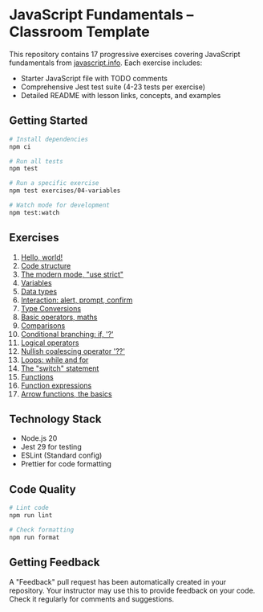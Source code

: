 # JavaScript Fundamentals – Classroom Template

This repository contains 17 progressive exercises covering JavaScript fundamentals from [javascript.info](https://javascript.info). Each exercise includes:
- Starter JavaScript file with TODO comments
- Comprehensive Jest test suite (4-23 tests per exercise)
- Detailed README with lesson links, concepts, and examples

## Getting Started

```bash
# Install dependencies
npm ci

# Run all tests
npm test

# Run a specific exercise
npm test exercises/04-variables

# Watch mode for development
npm test:watch
```

## Exercises

1. [Hello, world!](exercises/01-hello-world)
2. [Code structure](exercises/02-code-structure)
3. [The modern mode, "use strict"](exercises/03-use-strict)
4. [Variables](exercises/04-variables)
5. [Data types](exercises/05-data-types)
6. [Interaction: alert, prompt, confirm](exercises/06-interaction)
7. [Type Conversions](exercises/07-type-conversions)
8. [Basic operators, maths](exercises/08-operators-math)
9. [Comparisons](exercises/09-comparisons)
10. [Conditional branching: if, '?'](exercises/10-conditionals)
11. [Logical operators](exercises/11-logical-operators)
12. [Nullish coalescing operator '??'](exercises/12-nullish-coalescing)
13. [Loops: while and for](exercises/13-loops)
14. [The "switch" statement](exercises/14-switch)
15. [Functions](exercises/15-functions)
16. [Function expressions](exercises/16-function-expressions)
17. [Arrow functions, the basics](exercises/17-arrow-basics)

## Technology Stack

- Node.js 20
- Jest 29 for testing
- ESLint (Standard config)
- Prettier for code formatting

## Code Quality

```bash
# Lint code
npm run lint

# Check formatting
npm run format
```

## Getting Feedback

  A "Feedback" pull request has been automatically created in your repository. Your
  instructor may use this to provide feedback on your code. Check it regularly for
  comments and suggestions.
